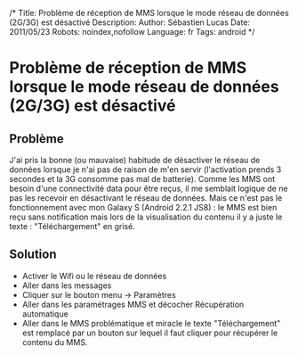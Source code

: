 /*
Title: Problème de réception de MMS lorsque le mode réseau de données (2G/3G) est désactivé
Description: 
Author: Sébastien Lucas
Date: 2011/05/23
Robots: noindex,nofollow
Language: fr
Tags: android
*/
# Problème de réception de MMS lorsque le mode réseau de données (2G/3G) est désactivé

## Problème
J'ai pris la bonne (ou mauvaise) habitude de désactiver le réseau de données lorsque je n'ai pas de raison de m'en servir (l'activation prends 3 secondes et la 3G consomme pas mal de batterie). Comme les MMS ont besoin d'une connectivité data pour être reçus, il me semblait logique de ne pas les recevoir en désactivant le réseau de données. Mais ce n'est pas le fonctionnement avec mon Galaxy S (Android 2.2.1 JS8) : le MMS est bien reçu sans notification mais lors de la visualisation du contenu il y a juste le texte : "Téléchargement" en grisé.
## Solution

*	Activer le Wifi ou le réseau de données
*	Aller dans les messages
*	Cliquer sur le bouton menu -> Paramètres
*	Aller dans les paramétrages MMS et décocher Récupération automatique
*	Aller dans le MMS problématique et miracle le texte "Téléchargement" est remplacé par un bouton sur lequel il faut cliquer pour récupérer le contenu du MMS.





